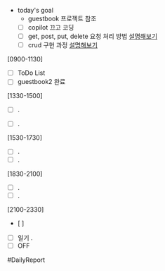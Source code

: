 * today's goal
	* guestbook 프로젝트 참조
	- [ ] copilot 끄고 코딩 
	- [ ] get, post, put, delete 요청 처리 방법 <u>설명해보기</u>
	- [ ] crud 구현 과정 <u>설명해보기</u>

[0900-1130]
- [ ] ToDo List 
- [ ] guestbook2 완료

[1330-1500]
- [ ] .
- [ ] .


[1530-1730]
- [ ] .
- [ ] .

[1830-2100]
- [ ] .
- [ ] .

[2100-2330]
- [ ] 
- [ ] 일기
	.
- [ ] OFF

#DailyReport 
